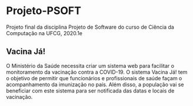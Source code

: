 # Projeto-PSOFT

Projeto final da disciplina Projeto de Software do curso de Ciência da Computação na UFCG, 2020.1e

## Vacina Já!

O Ministério da Saúde necessita criar um sistema web para facilitar o monitoramento da vacinação contra a COVID-19. O sistema Vacina Já! tem o objetivo de permitir que funcionários e profissionais de saúde façam o acompanhamento da imunização no país. Além disso, a população vai se beneficiar com este sistema para ser notificada das datas e locais de vacinação.
